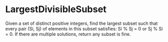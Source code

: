 # LargestDivisibleSubset
Given a set of distinct positive integers, find the largest subset such that every pair (Si, Sj) of elements in this subset satisfies: Si % Sj = 0 or Sj % Si = 0.  If there are multiple solutions, return any subset is fine.
